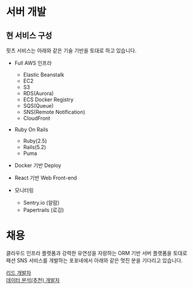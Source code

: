 # 서버 개발


## 현 서비스 구성
핏츠 서비스는 아래와 같은 기술 기반을 토대로 하고 있습니다. 

- Full AWS 인프라
  - Elastic Beanstalk
  - EC2
  - S3
  - RDS(Aurora)
  - ECS Docker Registry
  - SQS(Queue)
  - SNS(Remote Notification)
  - CloudFront
  
- Ruby On Rails
  - Ruby(2.5)
  - Rails(5.2)
  - Puma
  
- Docker 기반 Deploy

- React 기반 Web Front-end

- 모니터링
  - Sentry.io (알람)
  - Papertrails (로깅)


# 채용
클라우드 인프라 플랫폼과 강력한 유연성을 자랑하는 ORM 기반 서버 플랫폼을 토대로 패션 SNS 서비스를 개발하는 포포네에서 아래와 같은 멋진 분을 기다리고 있습니다.


[리드 개발자](https://github.com/Poponedev/career/blob/master/server_lead.md)  
[데이터 분석(추천) 개발자](https://github.com/Poponedev/career/blob/master/server_data.md)



